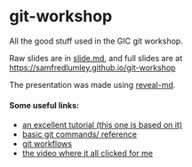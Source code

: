 # git-workshop
All the good stuff used in the GIC git workshop.

Raw slides are in [slide.md](https://github.com/samFredLumley/git-workshop/blob/master/slides.md), and full slides are at https://samfredlumley.github.io/git-workshop

The presentation was made using [reveal-md](https://github.com/webpro/reveal-md#static-website).

#### Some useful links:

*  [an excellent tutorial (this one is based on it)](https://www.youtube.com/watch?v=BCQHnlnPusY)
*  [basic git commands/ reference](http://rogerdudler.github.io/git-guide/)
*  [git workflows](https://nvie.com/posts/a-successful-git-branching-model/)
*  [the video where it all clicked for me](https://www.youtube.com/watch?v=HVsySz-h9r4
)
